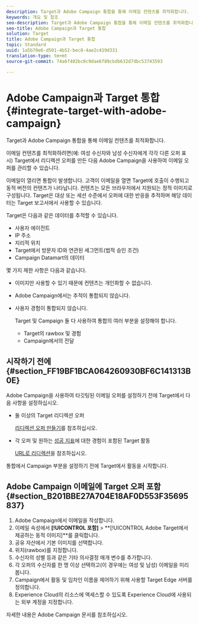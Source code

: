 ```yaml
---
description: Target과 Adobe Campaign 통합을 통해 이메일 컨텐츠를 최적화합니다.
keywords: 개요 및 참조
seo-description: Target과 Adobe Campaign 통합을 통해 이메일 컨텐츠를 최적화합니다.
seo-title: Adobe Campaign과 Target 통합
solution: Target
title: Adobe Campaign과 Target 통합
topic: Standard
uuid: 1a5b70e6-d501-4b52-bec8-4ae2c419d331
translation-type: tm+mt
source-git-commit: 74a6f402bc0c9dae6f89cbdb632d7dbc53743593

---
```



# Adobe Campaign과 Target 통합{#integrate-target-with-adobe-campaign}

Target과 Adobe Campaign 통합을 통해 이메일 컨텐츠를 최적화합니다.

이메일 컨텐츠를 최적화하려면(예: 여성 수신자와 남성 수신자에게 각각 다른 오퍼 표시) Target에서 리디렉션 오퍼를 만든 다음 Adobe Campaign을 사용하여 이메일 오퍼를 관리할 수 있습니다.

이메일이 열리면 통합이 발생합니다. 고객이 이메일을 열면 Target에 호출이 수행되고 동적 버전의 컨텐츠가 나타납니다. 컨텐츠는 모든 브라우저에서 지원되는 정적 이미지로 구성됩니다. Target은 대상 또는 세션 수준에서 오퍼에 대한 반응을 추적하며 해당 데이터는 Target 보고서에서 사용할 수 있습니다.

Target은 다음과 같은 데이터를 추적할 수 있습니다.

* 사용자 에이전트
* IP 주소
* 지리적 위치
* Target에서 방문자 ID와 연관된 세그먼트(법적 승인 조건)
* Campaign Datamart의 데이터

몇 가지 제한 사항은 다음과 같습니다.

* 이미지만 사용할 수 있기 때문에 컨텐츠는 개인화할 수 없습니다.
* Adobe Campaign에서는 추적이 통합되지 않습니다.
* 사용자 경험이 통합되지 않습니다.

   Target 및 Campaign 둘 다 사용하여 통합의 여러 부분을 설정해야 합니다.

   * Target의 rawbox 및 경험
   * Campaign에서의 전달

## 시작하기 전에 {#section_FF19BF1BCA064260930BF6C141313B0E}

Adobe Campaign을 사용하여 타깃팅된 이메일 오퍼를 설정하기 전에 Target에서 다음 사항을 설정하십시오.

* 둘 이상의 Target 리디렉션 오퍼

   [리디렉션 오퍼 만들기](https://marketing.adobe.com/resources/help/en_US/target/target/t_offer_redirect.html)를 참조하십시오.
* 각 오퍼 및 원하는 [성공 지표](https://marketing.adobe.com/resources/help/en_US/target/target/r_success_metrics.html)에 대한 경험이 포함된 Target 활동

   [URL로 리디렉션](https://marketing.adobe.com/resources/help/en_US/target/target/t_redirect_offer.html)을 참조하십시오.

통합에서 Campaign 부분을 설정하기 전에 Target에서 활동을 시작합니다.

## Adobe Campaign 이메일에 Target 오퍼 포함 {#section_B201BBE27A704E18AF0D553F35695837}

1. Adobe Campaign에서 이메일을 작성합니다.
1. 이메일 속성에서 **[!UICONTROL 포함]** &gt; **[!UICONTROL Adobe Target에서 제공하는 동적 이미지]**를 클릭합니다.
1. 공유 자산에서 기본 이미지를 선택합니다.
1. 위치(rawbox)를 지정합니다.
1. 수신자의 성별 등과 같은 기타 의사결정 매개 변수를 추가합니다.
1. 각 오퍼의 수신자를 한 명 이상 선택하고(이 경우에는 여성 및 남성) 이메일을 미리 봅니다.
1. Campaign에서 활동 및 임차인 이름을 제어하기 위해 사용할 Target Edge 서버를 정의합니다.
1. Experience Cloud의 리소스에 액세스할 수 있도록 Experience Cloud에 사용되는 외부 계정을 지정합니다.

자세한 내용은 Adobe Campaign 문서를 참조하십시오.
